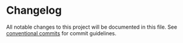 # Changelog
All notable changes to this project will be documented in this file. See [conventional commits](https://www.conventionalcommits.org/) for commit guidelines.
